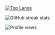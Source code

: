 

</br>

[![Top Langs](https://github-readme-stats.vercel.app/api/top-langs/?username=LandWhale2)](https://github.com/anuraghazra/github-readme-stats)


![GitHub streak stats](https://github-readme-streak-stats.herokuapp.com/?user=LandWhale2)  


![Profile views](https://gpvc.arturio.dev/LandWhale2)  

